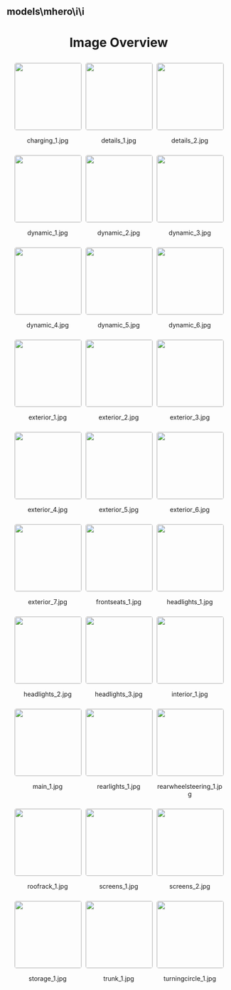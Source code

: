 ## models\mhero\i\i

<style>
    .image-gallery {
        display: flex;
        flex-wrap: wrap;
        gap: 10px;
        justify-content: center;
        padding: 10px;
    }
    .image-gallery img {
        width: 150px;
        height: auto;
        border: 1px solid #ddd;
        border-radius: 5px;
    }
    .image-gallery div {
        flex: 1 1 calc(33.333% - 20px); /* Three images per row on large screens */
        max-width: 150px;
        text-align: center;
    }
    @media (max-width: 768px) {
        .image-gallery div {
            flex: 1 1 calc(50% - 20px); /* Two images per row on medium screens */
        }
    }
    @media (max-width: 480px) {
        .image-gallery div {
            flex: 1 1 100%; /* One image per row on small screens */
        }
    }
</style>
<h1 style ="text-align: center;"> Image Overview </h1> <div class="image-gallery">
<div>
<img src="https://media.evkx.net/multimedia/models/mhero/i/i/charging_1_st.jpg">
<p>charging_1.jpg</p>
</div>
<div>
<img src="https://media.evkx.net/multimedia/models/mhero/i/i/details_1_st.jpg">
<p>details_1.jpg</p>
</div>
<div>
<img src="https://media.evkx.net/multimedia/models/mhero/i/i/details_2_st.jpg">
<p>details_2.jpg</p>
</div>
<div>
<img src="https://media.evkx.net/multimedia/models/mhero/i/i/dynamic_1_st.jpg">
<p>dynamic_1.jpg</p>
</div>
<div>
<img src="https://media.evkx.net/multimedia/models/mhero/i/i/dynamic_2_st.jpg">
<p>dynamic_2.jpg</p>
</div>
<div>
<img src="https://media.evkx.net/multimedia/models/mhero/i/i/dynamic_3_st.jpg">
<p>dynamic_3.jpg</p>
</div>
<div>
<img src="https://media.evkx.net/multimedia/models/mhero/i/i/dynamic_4_st.jpg">
<p>dynamic_4.jpg</p>
</div>
<div>
<img src="https://media.evkx.net/multimedia/models/mhero/i/i/dynamic_5_st.jpg">
<p>dynamic_5.jpg</p>
</div>
<div>
<img src="https://media.evkx.net/multimedia/models/mhero/i/i/dynamic_6_st.jpg">
<p>dynamic_6.jpg</p>
</div>
<div>
<img src="https://media.evkx.net/multimedia/models/mhero/i/i/exterior_1_st.jpg">
<p>exterior_1.jpg</p>
</div>
<div>
<img src="https://media.evkx.net/multimedia/models/mhero/i/i/exterior_2_st.jpg">
<p>exterior_2.jpg</p>
</div>
<div>
<img src="https://media.evkx.net/multimedia/models/mhero/i/i/exterior_3_st.jpg">
<p>exterior_3.jpg</p>
</div>
<div>
<img src="https://media.evkx.net/multimedia/models/mhero/i/i/exterior_4_st.jpg">
<p>exterior_4.jpg</p>
</div>
<div>
<img src="https://media.evkx.net/multimedia/models/mhero/i/i/exterior_5_st.jpg">
<p>exterior_5.jpg</p>
</div>
<div>
<img src="https://media.evkx.net/multimedia/models/mhero/i/i/exterior_6_st.jpg">
<p>exterior_6.jpg</p>
</div>
<div>
<img src="https://media.evkx.net/multimedia/models/mhero/i/i/exterior_7_st.jpg">
<p>exterior_7.jpg</p>
</div>
<div>
<img src="https://media.evkx.net/multimedia/models/mhero/i/i/frontseats_1_st.jpg">
<p>frontseats_1.jpg</p>
</div>
<div>
<img src="https://media.evkx.net/multimedia/models/mhero/i/i/headlights_1_st.jpg">
<p>headlights_1.jpg</p>
</div>
<div>
<img src="https://media.evkx.net/multimedia/models/mhero/i/i/headlights_2_st.jpg">
<p>headlights_2.jpg</p>
</div>
<div>
<img src="https://media.evkx.net/multimedia/models/mhero/i/i/headlights_3_st.jpg">
<p>headlights_3.jpg</p>
</div>
<div>
<img src="https://media.evkx.net/multimedia/models/mhero/i/i/interior_1_st.jpg">
<p>interior_1.jpg</p>
</div>
<div>
<img src="https://media.evkx.net/multimedia/models/mhero/i/i/main_1_st.jpg">
<p>main_1.jpg</p>
</div>
<div>
<img src="https://media.evkx.net/multimedia/models/mhero/i/i/rearlights_1_st.jpg">
<p>rearlights_1.jpg</p>
</div>
<div>
<img src="https://media.evkx.net/multimedia/models/mhero/i/i/rearwheelsteering_1_st.jpg">
<p>rearwheelsteering_1.jpg</p>
</div>
<div>
<img src="https://media.evkx.net/multimedia/models/mhero/i/i/roofrack_1_st.jpg">
<p>roofrack_1.jpg</p>
</div>
<div>
<img src="https://media.evkx.net/multimedia/models/mhero/i/i/screens_1_st.jpg">
<p>screens_1.jpg</p>
</div>
<div>
<img src="https://media.evkx.net/multimedia/models/mhero/i/i/screens_2_st.jpg">
<p>screens_2.jpg</p>
</div>
<div>
<img src="https://media.evkx.net/multimedia/models/mhero/i/i/storage_1_st.jpg">
<p>storage_1.jpg</p>
</div>
<div>
<img src="https://media.evkx.net/multimedia/models/mhero/i/i/trunk_1_st.jpg">
<p>trunk_1.jpg</p>
</div>
<div>
<img src="https://media.evkx.net/multimedia/models/mhero/i/i/turningcircle_1_st.jpg">
<p>turningcircle_1.jpg</p>
</div>
</div>
